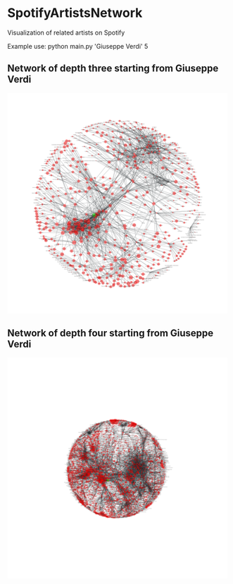 # SpotifyArtistsNetwork

Visualization of related artists on Spotify 

Example use:
python main.py 'Giuseppe Verdi' 5 

## Network of depth three starting from Giuseppe Verdi

<img src="data/GiuseppeVerdi/net_l3.png" alt="no image"  width="500" height="500">

## Network of depth four starting from Giuseppe Verdi

<img src="data/GiuseppeVerdi/net_l4.png" alt="no image"  width="500" height="500">
